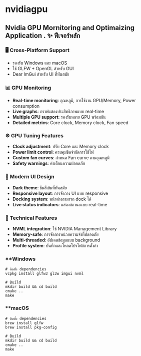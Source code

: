 # nvidiagpu
Nvidia GPU Mornitoring and Optimaizing Application .
✨ ฟีเจอร์หลัก
-------------

### 🖥️ **Cross-Platform Support**

-   รองรับ Windows และ macOS
-   ใช้ GLFW + OpenGL สำหรับ GUI
-   Dear ImGui สำหรับ UI ที่ทันสมัย

### 📊 **GPU Monitoring**

-   **Real-time monitoring**: อุณหภูมิ, การใช้งาน GPU/Memory, Power consumption
-   **Live graphs**: กราฟแสดงประสิทธิภาพแบบ real-time
-   **Multiple GPU support**: รองรับหลาย GPU พร้อมกัน
-   **Detailed metrics**: Core clock, Memory clock, Fan speed

### ⚙️ **GPU Tuning Features**

-   **Clock adjustment**: ปรับ Core และ Memory clock
-   **Power limit control**: ควบคุมขีดจำกัดการใช้ไฟ
-   **Custom fan curves**: กำหนด Fan curve ตามอุณหภูมิ
-   **Safety warnings**: คำเตือนความปลอดภัย

### 🎨 **Modern UI Design**

-   **Dark theme**: ธีมสีเข้มที่ทันสมัย
-   **Responsive layout**: การจัดวาง UI แบบ responsive
-   **Docking system**: หน้าต่างสามารถ dock ได้
-   **Live status indicators**: แสดงสถานะแบบ real-time

### 🔧 **Technical Features**

-   **NVML integration**: ใช้ NVIDIA Management Library
-   **Memory-safe**: การจัดการหน่วยความจำที่ปลอดภัย
-   **Multi-threaded**: อัปเดตข้อมูลแบบ background
-   **Profile system**: บันทึกและโหลดโปรไฟล์การตั้งค่า
### **Windows 
```
# ติดตั้ง dependencies
vcpkg install glfw3 gl3w imgui nvml

# Build
mkdir build && cd build
cmake ..
make
```
### **macOS
```
# ติดตั้ง dependencies
brew install glfw
brew install pkg-config

# Build
mkdir build && cd build
cmake ..
make
```
